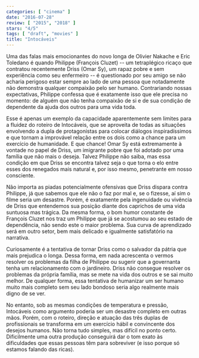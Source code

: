 ```yaml
---
categories: [ "cinema" ]
date: "2016-07-28"
review: [ "2015", "2018" ]
stars: "4/5"
tags: [ "draft", "movies" ]
title: "Intocáveis"
---
```

Uma das falas mais emocionantes do novo longa de Olivier Nakache e Eric
Toledano é quando Philippe (François Cluzet) -- um tetraplégico
ricaço que contratou recentemente Driss (Omar Sy), um rapaz pobre e
sem experiência como seu enfermeiro -- é questionado por seu amigo se
não acharia perigoso estar sempre ao lado de uma pessoa que notadamente
não demonstra qualquer compaixão pelo ser humano. Contrariando nossas
expectativas, Philippe confessa que é exatamente isso que ele precisa no
momento: de alguém que não tenha compaixão de si e de sua condição
de dependente da ajuda dos outros para uma vida toda.

Esse é apenas um exemplo da capacidade aparentemente sem limites
para a fluidez do roteiro de Intocáveis, que se aproveita de todas as
situações envolvendo a dupla de protagonistas para colocar diálogos
inspiradíssimos e que tornam a improvável relação entre os dois como
a chance para um exercício de humanidade. E que chance! Omar Sy está
extremamente à vontade no papel de Driss, um imigrante pobre que foi
adotado por uma família que não mais o deseja. Talvez Philippe não
saiba, mas essa condição em que Driss se encontra talvez seja o que
torna o elo entre esses dos renegados mais natural e, por isso mesmo,
penetrante em nosso consciente.

Não importa as piadas potencialmente ofensivas que Driss dispara contra
Philippe, já que sabemos que ele não o faz por mal e, se o fizesse,
aí sim o filme seria um desastre. Porém, é exatamente pela ingenuidade
ou vivência de Driss que entendemos sua posição diante dos caprichos
de uma vida suntuosa mas trágica. Da mesma forma, o bom humor constante
de François Cluzet nos traz um Philippe que já se acostumou ao seu
estado de dependência, não sendo este o maior problema. Sua curva
de aprendizado será em outro setor, bem mais delicado e igualmente
satisfatório na narrativa.

Curiosamente é a tentativa de tornar Driss como o salvador da pátria
que mais prejudica o longa. Dessa forma, em nada acrescenta o vermos
resolver os problemas da filha de Philippe ou sugerir que a governanta
tenha um relacionamento com o jardineiro. Driss não consegue resolver
os problemas da própria família, mas se mete na vida dos outros e se
sai muito melhor. De qualquer forma, essa tentativa de humanizar um ser
humano muito mais completo sem seu lado bondoso seria algo realmente
mais digno de se ver.

No entanto, sob as mesmas condições de temperatura e pressão,
Intocáveis como argumento poderia ser um desastre completo em outras
mãos. Porém, com o roteiro, direção e atuação das três duplas
de profissionais se transforma em um exercício hábil e convincente
dos desejos humanos. Não torna tudo simples, mas difícil no ponto
certo. Dificilmente uma outra produção conseguirá dar o tom exato
às dificuldades que essas pessoas têm para sobreviver (e isso porque
só estamos falando das ricas).
